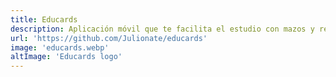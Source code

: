 ```yaml
---
title: Educards
description: Aplicación móvil que te facilita el estudio con mazos y repetición espaciada.
url: 'https://github.com/Julionate/educards'
image: 'educards.webp'
altImage: 'Educards logo'
---
```

